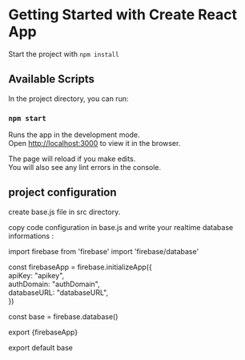 # Getting Started with Create React App

Start the project with `npm install`

## Available Scripts

In the project directory, you can run:

### `npm start`

Runs the app in the development mode.\
Open [http://localhost:3000](http://localhost:3000) to view it in the browser.

The page will reload if you make edits.\
You will also see any lint errors in the console.

## project configuration

create base.js file in src directory.

copy code configuration in base.js and write your realtime database informations :


import firebase from 'firebase'
import 'firebase/database'

const firebaseApp = firebase.initializeApp({   
    apiKey: "apikey",   
    authDomain: "authDomain",   
    databaseURL: "databaseURL",   
})

const base = firebase.database()

export {firebaseApp}

export default base